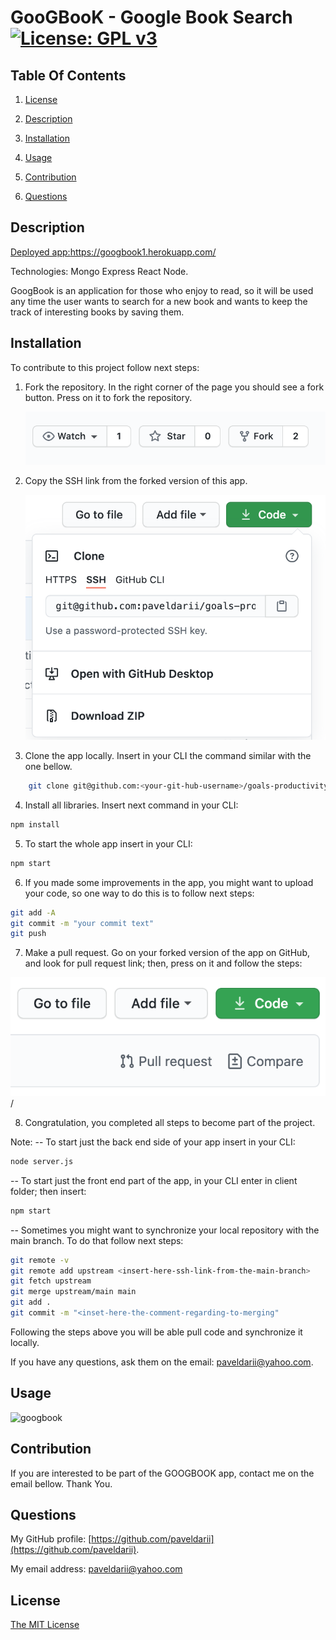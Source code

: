 # GooGBooK - Google Book Search [![License: GPL v3](https://img.shields.io/badge/License-MIT-yellow.svg)](https://opensource.org/licenses/MIT)

## Table Of Contents

1. [License](#license)

2. [Description](#description)

3. [Installation](#installation)

4. [Usage](#usage)

5. [Contribution](#Contribution)

6. [Questions](#questions)

## Description

[Deployed app:https://googbook1.herokuapp.com/ ](https://googbook1.herokuapp.com/)

Technologies: Mongo Express React Node.

GoogBook is an application for those who enjoy to read, so it will be used any time the user wants to search for a new book and wants to keep the track of interesting books by saving them.

## Installation

To contribute to this project follow next steps:

1. Fork the repository.
   In the right corner of the page you should see a fork button. Press on it to fork the repository.

   ![fork-section](screenshots/fork-section.png)

2. Copy the SSH link from the forked version of this app.

   ![clone-section](screenshots/clone-section.png)

3. Clone the app locally. Insert in your CLI the command similar with the one bellow.

```bash
    git clone git@github.com:<your-git-hub-username>/goals-productivity-tracker.git
```

4. Install all libraries. Insert next command in your CLI:

```bash
npm install
```

5. To start the whole app insert in your CLI:

```bash
npm start
```

6. If you made some improvements in the app, you might want to upload your code, so one way to do this is to follow next steps:

```bash
git add -A
git commit -m "your commit text"
git push
```

7. Make a pull request. Go on your forked version of the app on GitHub, and look for pull request link; then, press on it and follow the steps:

![pullRequest section](screenshots/pullRequest-section.png)/

8. Congratulation, you completed all steps to become part of the project.

Note:
-- To start just the back end side of your app insert in your CLI:

```bash
node server.js
```

-- To start just the front end part of the app, in your CLI enter in client folder; then insert:

```bash
npm start
```

-- Sometimes you might want to synchronize your local repository with the main branch. To do that follow next steps:

```bash
git remote -v
git remote add upstream <insert-here-ssh-link-from-the-main-branch>
git fetch upstream
git merge upstream/main main
git add .
git commit -m "<inset-here-the-comment-regarding-to-merging"
```

Following the steps above you will be able pull code and synchronize it locally.

If you have any questions, ask them on the email: paveldarii@yahoo.com.

## Usage

![googbook](screenshots/googbook-gif.gif)

## Contribution

If you are interested to be part of the GOOGBOOK app, contact me on the email bellow. Thank You.

## Questions

My GitHub profile: [https://github.com/paveldarii](https://github.com/paveldarii).

My email address: paveldarii@yahoo.com

## License

[The MIT License](https://opensource.org/licenses/MIT/)
